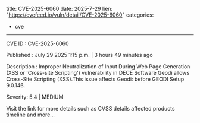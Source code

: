  
title: CVE-2025-6060
date: 2025-7-29
lien: "https://cvefeed.io/vuln/detail/CVE-2025-6060"
categories:
  - cve
---

CVE ID : CVE-2025-6060

Published :  July 29
2025
1:15 p.m. | 3 hours
49 minutes ago

Description : Improper Neutralization of Input During Web Page Generation (XSS or 'Cross-site Scripting') vulnerability in DECE Software Geodi allows Cross-Site Scripting (XSS).This issue affects Geodi: before GEODI Setup 9.0.146.

Severity: 5.4 | MEDIUM

Visit the link for more details
such as CVSS details
affected products
timeline
and more...
